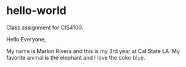 # hello-world
Class assignment for CIS4100.

Hello Everyone,

My name is Marlon Rivera and this is my 3rd year at Cal State LA. My favorite animal is the elephant and I love the color blue.

